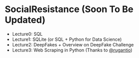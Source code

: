 # SocialResistance (Soon To Be Updated) 

* Lecture0: SQL 
* Lecture1: SQLite (or SQL + Python for Data Science) 
* Lecture2: DeepFakes + Overview on DeepFake Challenge
* Lecture3: Web Scraping in Python (Thanks to [@rugantio](https://github.com/rugantio))
